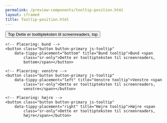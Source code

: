 ```yaml
--- 
permalink: /preview-components/tooltip-position.html
layout: iframed 
title: Tooltip-position.html
---
```

<div class="container py-8">
    <!-- Placering: top -->
    <button class="button button-primary js-tooltip"
        data-tippy-placement="top" title="Top tooltip">Top <span
            class="sr-only">Dette er tooltipteksten til screenreaders,
            top</span></button>

    <!-- Placering: bund -->
    <button class="button button-primary js-tooltip"
        data-tippy-placement="bottom" title="Bund tooltip">Bund <span
            class="sr-only">Dette er tooltipteksten til screenreaders,
            bottom</span></button>

    <!-- Placering: venstre -->
    <button class="button button-primary js-tooltip"
        data-tippy-placement="left" title="Venstre tooltip">Venstre <span
            class="sr-only">Dette er tooltipteksten til screenreaders,
            venstre</span></button>

    <!-- Placering: højre -->
    <button class="button button-primary js-tooltip"
        data-tippy-placement="right" title="Højre tooltip">Højre <span
            class="sr-only">Dette er tooltipteksten til screenreaders,
            højre</span></button>
</div>